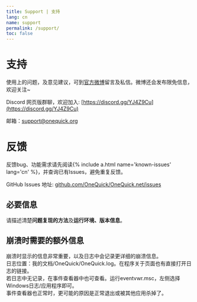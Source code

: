 ```yaml
---
title: Support | 支持
lang: cn
name: support
permalink: /support/
toc: false
---
```


# 支持

使用上的问题，及意见建议，可到[官方微博](http://weibo.com/onequick)留言及私信。微博还会发布限免信息，欢迎关注~

Discord 网页版群聊，欢迎加入: [https://discord.gg/YJ4Z9Cu](https://discord.gg/YJ4Z9Cu)

邮箱：[support@onequick.org](mailto:support@onequick.org)  

# 反馈

反馈bug、功能需求请先阅读{% include a.html name='known-issues' lang='cn' %}，并查询已有Issues，避免重复反馈。

GitHub Issues 地址: [github.com/OneQuick/OneQuick.net/issues](https://github.com/OneQuick/OneQuick.net/issues)  

## 必要信息

请描述清楚**问题复现的方法**及**运行环境、版本信息**。

## 崩溃时需要的额外信息

崩溃时显示的信息非常重要，以及日志中会记录更详细的崩溃信息。  
日志位置：我的文档/OneQuick/OneQuick.log。在程序关于页面也有直接打开日志的链接。  
若日志中无记录，在事件查看器中也可查看。运行eventvwr.msc，左侧选择Windows日志/应用程序即可。  
事件查看器也正常时，更可能的原因是正常退出或被其他应用杀掉了。  
